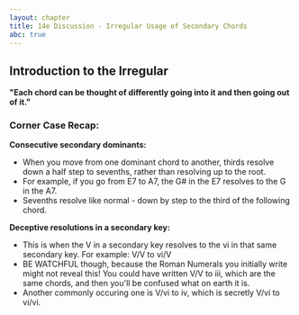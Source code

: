 ```yaml
---
layout: chapter
title: 14e Discussion - Irregular Usage of Secondary Chords
abc: true
---
```


## Introduction to the Irregular

**"Each chord can be thought of differently going into it and then going out of it."**

### Corner Case Recap:

**Consecutive secondary dominants:**
- When you move from one dominant chord to another, thirds resolve down a half step to sevenths, rather than resolving up to the root.
- For example, if you go from E7 to A7, the G# in the E7 resolves to the G in the A7.
- Sevenths resolve like normal - down by step to the third of the following chord.

**Deceptive resolutions in a secondary key:**
- This is when the V in a secondary key resolves to the vi in that same secondary key. For example: V/V to vi/V
- BE WATCHFUL though, because the Roman Numerals you initially write might not reveal this! You could have written V/V to iii, which are the same chords, and then you'll be confused what on earth it is.
- Another commonly occuring one is V/vi to iv, which is secretly V/vi to vi/vi.